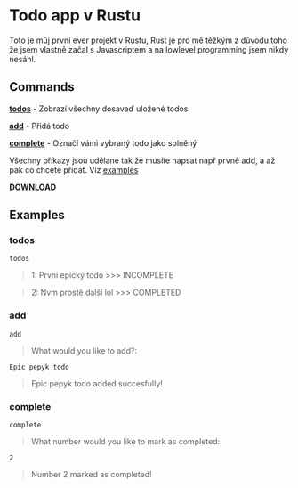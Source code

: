 # Todo app v Rustu
Toto je můj první ever projekt v Rustu, Rust je pro mě těžkým z důvodu toho že jsem vlastně začal s Javascriptem a na lowlevel programming jsem nikdy nesáhl.
## Commands
[**todos**](#todos) - Zobrazí všechny dosavaď uložené todos

[**add**](#add) - Přidá todo

[**complete**](#complete) - Označí vámi vybraný todo jako splněný

Všechny příkazy jsou udělané tak že musíte napsat např prvně add, a až pak co chcete přidat. Viz [examples]("#examples")

[**DOWNLOAD**](https://github.com/ponozka153/todo-app-rust/releases)

## Examples
### todos
``todos``
> 1: První epický todo >>> INCOMPLETE

> 2: Nvm prostě další lol >>> COMPLETED
### add
``add``

> What would you like to add?: 

``Epic pepyk todo``

> Epic pepyk todo added succesfully!

### complete

``complete``

> What number would you like to mark as completed:

``2``

> Number 2 marked as completed!